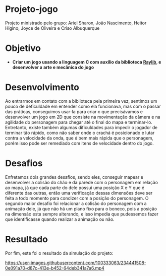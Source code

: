 # Projeto-jogo
Projeto ministrado pelo grupo: Ariel Sharon, João Nascimento, Heitor Higino, Joyce de Oliveira e Criso Albuquerque

# Objetivo
* __Criar um jogo usando a linguagem C com auxílio da biblioteca [Raylib](https://www.raylib.com/index.html), e desenvolver a arte e mecânica do jogo__

# Desenvolvimento
Ao entrarmos em contato com a biblioteca pela primeira vez, sentimos um pouco de deficuldade em entender como ela funcionava, mas com o passar das práticas, conseguimos
usar-la para criar o que precisávamos e desenvolver um jogo em 2D que consiste na movimentação da câmera e na agilidade do personagem para chegar até o final do mapa e terminar-lo. Entretanto, existe também algumas dificuldades para impedir o jogador de terminar tão rápido, como não saber onde o crachá é posicionado e lutar contra a velocidade da onda, que é bem mais rápida que o personagem, porém isso pode ser remediado com itens de velocidade dentro do jogo.

# Desafios
Enfretamos dois grandes desafios, sendo eles, conseguir mapear e desenvolver a colisão do chão e da parede com o personagem em relação ao mapa, já que cada parte do dele
possui uma posição X e Y que é diferente das outras, então uma verificação dessas dimensões deve ser feita a todo momento para condizer com a posição do personagem. O 
segundo maior desafio foi relacionar a colisão do personagem com a animação dele, já que não há um plano fixo para o boneco, pois a posição na dimensão esta sempre alterando, e isso impedia que pudessemos fazer que identificasse quando realizar a animação ou não.

# Resultado
Por fim, este foi o resultado da simulação do projeto:

https://user-images.githubusercontent.com/100333063/234441508-0e091a70-d87c-413e-b452-64deb341a7a6.mp4
